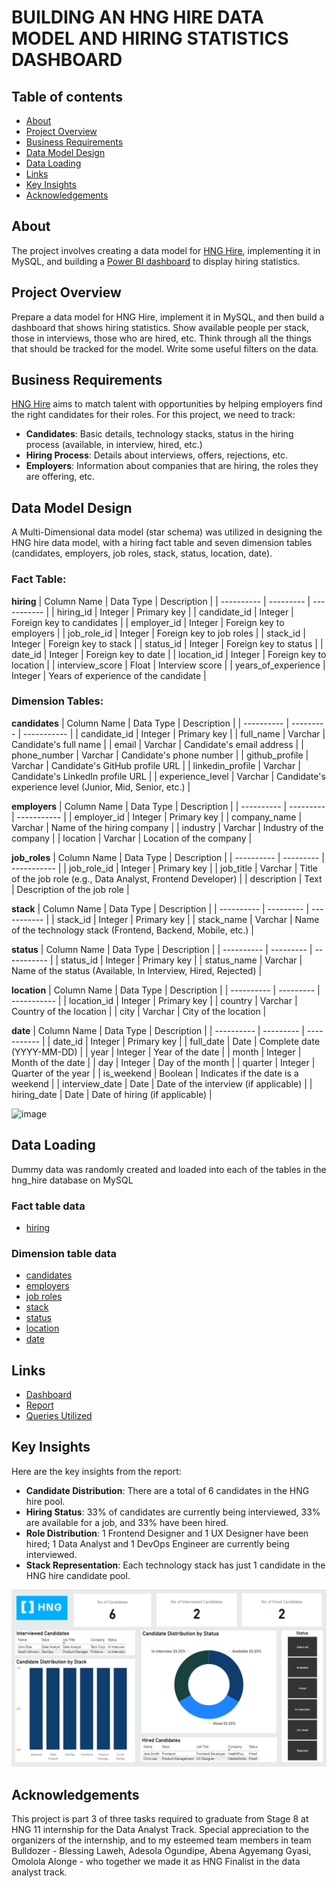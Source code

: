 # BUILDING AN HNG HIRE DATA MODEL AND HIRING STATISTICS DASHBOARD

## Table of contents

- [About](#about)
- [Project Overview](#project-overview)
- [Business Requirements](#business-requirements)
- [Data Model Design](#data-model-design)
- [Data Loading](#data-loading)
- [Links](#links)
- [Key Insights](#key-insights)
- [Acknowledgements](#acknowledgements)


## About 
The project involves creating a data model for [HNG Hire](https://hng.tech/hire-talents), implementing it in MySQL, and building a [Power BI dashboard](https://github.com/mchenryspagg/hng-hire-data-model/blob/main/HNG%20HIRE%20DASHBOARD.pbix) to display hiring statistics.


## Project Overview
Prepare a data model for HNG Hire, implement it in MySQL, and then build a dashboard that shows hiring statistics. Show available people per stack, those in interviews, those who are hired, etc. Think through all the things that should be tracked for the model. Write some useful filters on the data.


## Business Requirements
[HNG Hire](https://hng.tech/hire-talents) aims to match talent with opportunities by helping employers find the right candidates for their roles. For this project, we need to track:
- **Candidates**: Basic details, technology stacks, status in the hiring process (available, in interview, hired, etc.)
- **Hiring Process**: Details about interviews, offers, rejections, etc.
- **Employers**: Information about companies that are hiring, the roles they are offering, etc.


## Data Model Design
 A Multi-Dimensional data model (star schema) was utilized in designing the HNG hire data model, with a hiring fact table and seven dimension tables (candidates, employers, job roles, stack, status, location, date).


### Fact Table:

**hiring**
| Column Name | Data Type | Description |
| ---------- | --------- | ----------- |
| hiring_id | Integer | Primary key |
| candidate_id | Integer | Foreign key to candidates |
| employer_id | Integer | Foreign key to employers |
| job_role_id | Integer | Foreign key to job roles |
| stack_id | Integer | Foreign key to stack |
| status_id | Integer | Foreign key to status |
| date_id | Integer | Foreign key to date |
| location_id | Integer | Foreign key to location |
| interview_score | Float | Interview score |
| years_of_experience | Integer | Years of experience of the candidate |

### Dimension Tables:

**candidates**
| Column Name | Data Type | Description |
| ---------- | --------- | ----------- |
| candidate_id | Integer | Primary key |
| full_name | Varchar | Candidate's full name |
| email | Varchar | Candidate's email address |
| phone_number | Varchar | Candidate's phone number |
| github_profile | Varchar | Candidate's GitHub profile URL |
| linkedin_profile | Varchar | Candidate's LinkedIn profile URL |
| experience_level | Varchar | Candidate's experience level (Junior, Mid, Senior, etc.) |

**employers**
| Column Name | Data Type | Description |
| ---------- | --------- | ----------- |
| employer_id | Integer | Primary key |
| company_name | Varchar | Name of the hiring company |
| industry | Varchar | Industry of the company |
| location | Varchar | Location of the company |

**job_roles**
| Column Name | Data Type | Description |
| ---------- | --------- | ----------- |
| job_role_id | Integer | Primary key |
| job_title | Varchar | Title of the job role (e.g., Data Analyst, Frontend Developer) |
| description | Text | Description of the job role |

**stack**
| Column Name | Data Type | Description |
| ---------- | --------- | ----------- |
| stack_id | Integer | Primary key |
| stack_name | Varchar | Name of the technology stack (Frontend, Backend, Mobile, etc.) |

**status**
| Column Name | Data Type | Description |
| ---------- | --------- | ----------- |
| status_id | Integer | Primary key |
| status_name | Varchar | Name of the status (Available, In Interview, Hired, Rejected) |

**location**
| Column Name | Data Type | Description |
| ---------- | --------- | ----------- |
| location_id | Integer | Primary key |
| country | Varchar | Country of the location |
| city | Varchar | City of the location |

**date**
| Column Name | Data Type | Description |
| ---------- | --------- | ----------- |
| date_id | Integer | Primary key |
| full_date | Date | Complete date (YYYY-MM-DD) |
| year | Integer | Year of the date |
| month | Integer | Month of the date |
| day | Integer | Day of the month |
| quarter | Integer | Quarter of the year |
| is_weekend | Boolean | Indicates if the date is a weekend |
| interview_date | Date | Date of the interview (if applicable) |
| hiring_date | Date | Date of hiring (if applicable) |


![image](https://github.com/user-attachments/assets/3bca7eb6-8fc3-440c-a5cc-f76b80d43ced)


## Data Loading
Dummy data was randomly created and loaded into each of the tables in the hng_hire database on MySQL

### Fact table data 
- [hiring](./hiring.xlsx)
  
### Dimension table data
- [candidates](./candidates.xlsx)
- [employers](./employers.xlsx)
- [job roles](./job_roles.xlsx)
- [stack](./stack.xlsx)
- [status](./status.xlsx)
- [location](./location.xlsx)
- [date](./date.xlsx)


## Links
- [Dashboard](https://github.com/mchenryspagg/hng-hire-data-model/blob/main/HNG%20HIRE%20DASHBOARD.pbix)
- [Report](https://drive.google.com/file/d/1nVvDgkjtzY0c_cBzW1IY0__62ETliOqH/view?usp=sharing)
- [Queries Utilized](./Queries.sql)


## Key Insights
Here are the key insights from the report:

- **Candidate Distribution**: There are a total of 6 candidates in the HNG hire pool.
- **Hiring Status**: 33% of candidates are currently being interviewed, 33% are available for a job, and 33% have been hired.
- **Role Distribution**: 1 Frontend Designer and 1 UX Designer have been hired; 1 Data Analyst and 1 DevOps Engineer are currently being interviewed.
- **Stack Representation**: Each technology stack has just 1 candidate in the HNG hire candidate pool.

![image](https://github.com/mchenryspagg/hng-hire-data-model/blob/main/DASBOARD%20PNG.png)


## Acknowledgements
This project is part 3 of three tasks required to graduate from Stage 8 at HNG 11 internship for the Data Analyst Track. Special appreciation to the organizers of the internship, and to my esteemed team members in team Bulldozer - Blessing Laweh, Adesola Ogundipe, Abena Agyemang Gyasi, Omolola Alonge - who together we made it as HNG Finalist in the data analyst track.
